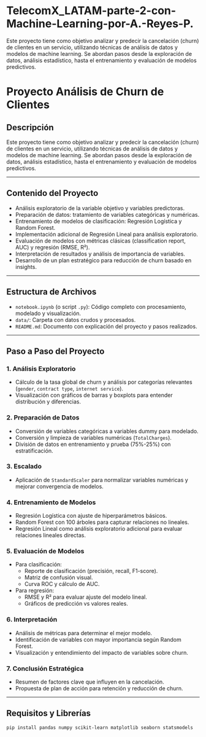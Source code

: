 # TelecomX_LATAM-parte-2-con-Machine-Learning-por-A.-Reyes-P.
Este proyecto tiene como objetivo analizar y predecir la cancelación (churn) de clientes en un servicio, utilizando técnicas de análisis de datos y modelos de machine learning. Se abordan pasos desde la exploración de datos, análisis estadístico, hasta el entrenamiento y evaluación de modelos predictivos.

# Proyecto Análisis de Churn de Clientes

## Descripción

Este proyecto tiene como objetivo analizar y predecir la cancelación (churn) de clientes en un servicio, utilizando técnicas de análisis de datos y modelos de machine learning. Se abordan pasos desde la exploración de datos, análisis estadístico, hasta el entrenamiento y evaluación de modelos predictivos.

---

## Contenido del Proyecto

- Análisis exploratorio de la variable objetivo y variables predictoras.
- Preparación de datos: tratamiento de variables categóricas y numéricas.
- Entrenamiento de modelos de clasificación: Regresión Logística y Random Forest.
- Implementación adicional de Regresión Lineal para análisis exploratorio.
- Evaluación de modelos con métricas clásicas (classification report, AUC) y regresión (RMSE, R²).
- Interpretación de resultados y análisis de importancia de variables.
- Desarrollo de un plan estratégico para reducción de churn basado en insights.

---

## Estructura de Archivos

- `notebook.ipynb` (o script `.py`): Código completo con procesamiento, modelado y visualización.
- `data/`: Carpeta con datos crudos y procesados.
- `README.md`: Documento con explicación del proyecto y pasos realizados.

---

## Paso a Paso del Proyecto

### 1. Análisis Exploratorio

- Cálculo de la tasa global de churn y análisis por categorías relevantes (`gender`, `contract type`, `internet service`).
- Visualización con gráficos de barras y boxplots para entender distribución y diferencias.

### 2. Preparación de Datos

- Conversión de variables categóricas a variables dummy para modelado.
- Conversión y limpieza de variables numéricas (`TotalCharges`).
- División de datos en entrenamiento y prueba (75%-25%) con estratificación.

### 3. Escalado

- Aplicación de `StandardScaler` para normalizar variables numéricas y mejorar convergencia de modelos.

### 4. Entrenamiento de Modelos

- Regresión Logística con ajuste de hiperparámetros básicos.
- Random Forest con 100 árboles para capturar relaciones no lineales.
- Regresión Lineal como análisis exploratorio adicional para evaluar relaciones lineales directas.

### 5. Evaluación de Modelos

- Para clasificación:
  - Reporte de clasificación (precisión, recall, F1-score).
  - Matriz de confusión visual.
  - Curva ROC y cálculo de AUC.
- Para regresión:
  - RMSE y R² para evaluar ajuste del modelo lineal.
  - Gráficos de predicción vs valores reales.

### 6. Interpretación

- Análisis de métricas para determinar el mejor modelo.
- Identificación de variables con mayor importancia según Random Forest.
- Visualización y entendimiento del impacto de variables sobre churn.

### 7. Conclusión Estratégica

- Resumen de factores clave que influyen en la cancelación.
- Propuesta de plan de acción para retención y reducción de churn.

---

## Requisitos y Librerías

```bash
pip install pandas numpy scikit-learn matplotlib seaborn statsmodels
